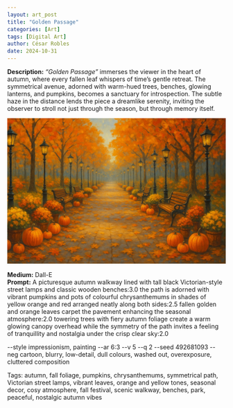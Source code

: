 ```yaml
---
layout: art_post
title: "Golden Passage"
categories: [Art]
tags: [Digital Art]
author: César Robles
date: 2024-10-31
---
```

**Description:** *“Golden Passage”* immerses the viewer in the heart of autumn, where every fallen leaf whispers of time’s gentle retreat. The symmetrical avenue, adorned with warm-hued trees, benches, glowing lanterns, and pumpkins, becomes a sanctuary for introspection. The subtle haze in the distance lends the piece a dreamlike serenity, inviting the observer to stroll not just through the season, but through memory itself.

![Golden Passage](/imag/digital_art/golden_passage.jpg)

**Medium:** Dall-E\
**Prompt:** A picturesque autumn walkway lined with tall black Victorian-style street lamps and classic wooden benches:3.0 the path is adorned with vibrant pumpkins and pots of colourful chrysanthemums in shades of yellow orange and red arranged neatly along both sides:2.5 fallen golden and orange leaves carpet the pavement enhancing the seasonal atmosphere:2.0 towering trees with fiery autumn foliage create a warm glowing canopy overhead while the symmetry of the path invites a feeling of tranquillity and nostalgia under the crisp clear sky:2.0

--style impressionism, painting --ar 6:3 --v 5 --q 2 --seed 492681093 --neg cartoon, blurry, low-detail, dull colours, washed out, overexposure, cluttered composition

Tags: autumn, fall foliage, pumpkins, chrysanthemums, symmetrical path, Victorian street lamps, vibrant leaves, orange and yellow tones, seasonal decor, cosy atmosphere, fall festival, scenic walkway, benches, park, peaceful, nostalgic autumn vibes
